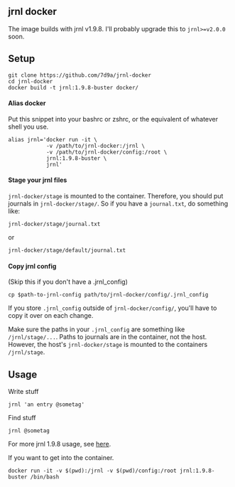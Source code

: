 ## jrnl docker

The image builds with jrnl v1.9.8. I'll probably upgrade this to `jrnl>=v2.0.0` soon.

## Setup

```
git clone https://github.com/7d9a/jrnl-docker
cd jrnl-docker
docker build -t jrnl:1.9.8-buster docker/
```

#### Alias docker

Put this snippet into your bashrc or zshrc, or the equivalent of whatever shell you use.

```
alias jrnl='docker run -it \
            -v /path/to/jrnl-docker:/jrnl \
            -v /path/to/jrnl-docker/config:/root \
            jrnl:1.9.8-buster \
            jrnl'
```

#### Stage your jrnl files

`jrnl-docker/stage` is mounted to the container. Therefore, you should put journals in `jrnl-docker/stage/`. So if you have a `journal.txt`, do something like:

`jrnl-docker/stage/journal.txt`

or

`jrnl-docker/stage/default/journal.txt`

#### Copy jrnl config

(Skip this if you don't have a .jrnl_config)

`cp $path-to-jrnl-config path/to/jrnl-docker/config/.jrnl_config`

If you store `.jrnl_config` outside of `jrnl-docker/config/`, you'll have to copy it over on each change.

Make sure the paths in your `.jrnl_config` are something like `/jrnl/stage/...`. Paths to journals are in the container, not the host. However, the host's `jrnl-docker/stage` is mounted to the containers `/jrnl/stage`.


## Usage

Write stuff

`jrnl 'an entry @sometag'`

Find stuff

`jrnl @sometag`

For more jrnl 1.9.8 usage, see [here](https://pypi.org/project/jrnl/1.9.8/).

If you want to get into the container.

`docker run -it -v $(pwd):/jrnl -v $(pwd)/config:/root jrnl:1.9.8-buster /bin/bash`
